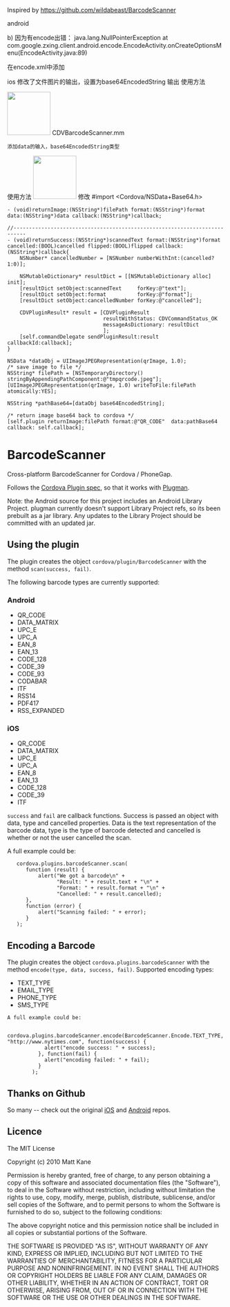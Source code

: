 
Inspired by https://github.com/wildabeast/BarcodeScanner


android

 b) 因为有encode出错：
java.lang.NullPointerException
 at com.google.zxing.client.android.encode.EncodeActivity.onCreateOptionsMenu(EncodeActivity.java:89)

 在encode.xml中添加
 <menu xmlns:android="http://schemas.android.com/apk/res/android">
 <item android:id="@+id/menu_share"
       android:title="@string/menu_share"
       android:icon="@android:drawable/ic_menu_share"
       android:orderInCategory="1"
       android:showAsAction="withText|ifRoom"/>
 <item android:id="@+id/menu_encode"
       android:title="@string/menu_encode_vcard"
       android:icon="@android:drawable/ic_menu_sort_alphabetically"
       android:orderInCategory="2"
       android:showAsAction="withText|ifRoom"/>
 </menu>

 ios
    修改了文件图片的输出，设置为base64EncodedString 输出
使用方法

 <img id="encodeSrc" height="100" width="100" src={{ewm}} />
    CDVBarcodeScanner.mm

    添加data的输入，base64EncodedString类型
   使用方法
    <img id="encodeSrc" height="100" width="100" src={{data}} />
   修改
    #import <Cordova/NSData+Base64.h>

    - (void)returnImage:(NSString*)filePath format:(NSString*)format  data:(NSString*)data callback:(NSString*)callback;

    //--------------------------------------------------------------------------
    - (void)returnSuccess:(NSString*)scannedText format:(NSString*)format cancelled:(BOOL)cancelled flipped:(BOOL)flipped callback:(NSString*)callback{
        NSNumber* cancelledNumber = [NSNumber numberWithInt:(cancelled?1:0)];

        NSMutableDictionary* resultDict = [[NSMutableDictionary alloc] init];
        [resultDict setObject:scannedText     forKey:@"text"];
        [resultDict setObject:format          forKey:@"format"];
        [resultDict setObject:cancelledNumber forKey:@"cancelled"];

        CDVPluginResult* result = [CDVPluginResult
                                   resultWithStatus: CDVCommandStatus_OK
                                   messageAsDictionary: resultDict
                                   ];
        [self.commandDelegate sendPluginResult:result callbackId:callback];
    }

    NSData *dataObj = UIImageJPEGRepresentation(qrImage, 1.0);
    /* save image to file */
    NSString* filePath = [NSTemporaryDirectory() stringByAppendingPathComponent:@"tmpqrcode.jpeg"];
    [UIImageJPEGRepresentation(qrImage, 1.0) writeToFile:filePath atomically:YES];

    NSString *pathBase64=[dataObj base64EncodedString];

    /* return image base64 back to cordova */
    [self.plugin returnImage:filePath format:@"QR_CODE"  data:pathBase64 callback: self.callback];




BarcodeScanner
==============

Cross-platform BarcodeScanner for Cordova / PhoneGap.

Follows the [Cordova Plugin spec](https://github.com/apache/cordova-plugman/blob/master/plugin_spec.md), so that it works with [Plugman](https://github.com/apache/cordova-plugman).

Note: the Android source for this project includes an Android Library Project.
plugman currently doesn't support Library Project refs, so its been
prebuilt as a jar library. Any updates to the Library Project should be
committed with an updated jar.

## Using the plugin ##
The plugin creates the object `cordova/plugin/BarcodeScanner` with the method `scan(success, fail)`. 

The following barcode types are currently supported:
### Android

* QR_CODE
* DATA_MATRIX
* UPC_E
* UPC_A
* EAN_8
* EAN_13
* CODE_128
* CODE_39
* CODE_93
* CODABAR
* ITF
* RSS14
* PDF417
* RSS_EXPANDED

### iOS

* QR_CODE
* DATA_MATRIX
* UPC_E
* UPC_A
* EAN_8
* EAN_13
* CODE_128
* CODE_39
* ITF

`success` and `fail` are callback functions. Success is passed an object with data, type and cancelled properties. Data is the text representation of the barcode data, type is the type of barcode detected and cancelled is whether or not the user cancelled the scan.

A full example could be:
```
   cordova.plugins.barcodeScanner.scan(
      function (result) {
          alert("We got a barcode\n" +
                "Result: " + result.text + "\n" +
                "Format: " + result.format + "\n" +
                "Cancelled: " + result.cancelled);
      }, 
      function (error) {
          alert("Scanning failed: " + error);
      }
   );
```

## Encoding a Barcode ##
The plugin creates the object `cordova.plugins.barcodeScanner` with the method `encode(type, data, success, fail)`. 
Supported encoding types:

* TEXT_TYPE
* EMAIL_TYPE
* PHONE_TYPE
* SMS_TYPE

```
A full example could be:

   cordova.plugins.barcodeScanner.encode(BarcodeScanner.Encode.TEXT_TYPE, "http://www.nytimes.com", function(success) {
  	        alert("encode success: " + success);
  	      }, function(fail) {
  	        alert("encoding failed: " + fail);
  	      }
  	    );
```

## Thanks on Github ##

So many -- check out the original [iOS](https://github.com/phonegap/phonegap-plugins/tree/master/iOS/BarcodeScanner) and [Android](https://github.com/phonegap/phonegap-plugins/tree/master/Android/BarcodeScanner) repos.


## Licence ##

The MIT License

Copyright (c) 2010 Matt Kane

Permission is hereby granted, free of charge, to any person obtaining a copy
of this software and associated documentation files (the "Software"), to deal
in the Software without restriction, including without limitation the rights
to use, copy, modify, merge, publish, distribute, sublicense, and/or sell
copies of the Software, and to permit persons to whom the Software is
furnished to do so, subject to the following conditions:

The above copyright notice and this permission notice shall be included in
all copies or substantial portions of the Software.

THE SOFTWARE IS PROVIDED "AS IS", WITHOUT WARRANTY OF ANY KIND, EXPRESS OR
IMPLIED, INCLUDING BUT NOT LIMITED TO THE WARRANTIES OF MERCHANTABILITY,
FITNESS FOR A PARTICULAR PURPOSE AND NONINFRINGEMENT. IN NO EVENT SHALL THE
AUTHORS OR COPYRIGHT HOLDERS BE LIABLE FOR ANY CLAIM, DAMAGES OR OTHER
LIABILITY, WHETHER IN AN ACTION OF CONTRACT, TORT OR OTHERWISE, ARISING FROM,
OUT OF OR IN CONNECTION WITH THE SOFTWARE OR THE USE OR OTHER DEALINGS IN
THE SOFTWARE.
